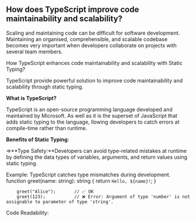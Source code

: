 
## How does TypeScript improve code maintainability and scalability?

Scaling and maintaining code can be difficult for software development. Maintaining an organised, comprehensible, and scalable codebase becomes very important when developers collaborate on projects with several team members.

How TypeScript enhances code maintainability and scalability with Static Typing?

TypeScript provide powerful solution to improve code maintainability and scalability through static typing.

**What is TypeScript?**

TypeScript is an open-source programming language developed and maintained by Microsoft. As well as it is the superset of JavaScript that adds static typing to the language, llowing developers to catch errors at compile-time rather than runtime.


**Benefits of Static Typing**:

  =>**Type Safety:**Developers can avoid type-related mistakes at runtime by defining the data types of variables, arguments,  and return values using static typing.

  Example: TypeScript catches type mismatches during development.
        function greet(name: string): string {
           return `Hello, ${name}!`;
          }

        greet("Alice");       // ✅ OK
        greet(123);           // ❌ Error: Argument of type 'number' is not assignable to parameter of type 'string'.



 Code Readability:
